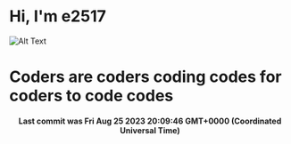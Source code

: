 # Hi, I'm e2517

![Alt Text](https://github.com/E2517/e2517/blob/master/images/background.gif)

# Coders are coders coding codes for coders to code codes

<h4 align="center">Last commit was Fri Aug 25 2023 20:09:46 GMT+0000 (Coordinated Universal Time)</h4>
